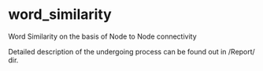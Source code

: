 # word_similarity
Word Similarity on the basis of Node to Node connectivity

Detailed description of the undergoing process can be found out in /Report/ dir.
